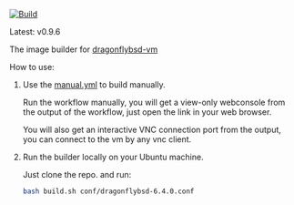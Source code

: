

[![Build](https://github.com/vmactions/dragonflybsd-builder/actions/workflows/build.yml/badge.svg)](https://github.com/vmactions/dragonflybsd-builder/actions/workflows/build.yml)

Latest: v0.9.6


The image builder for [dragonflybsd-vm](https://github.com/vmactions/dragonflybsd-vm)


How to use:

1. Use the [manual.yml](.github/workflows/manual.yml) to build manually.
   
    Run the workflow manually, you will get a view-only webconsole from the output of the workflow, just open the link in your web browser.
   
    You will also get an interactive VNC connection port from the output, you can connect to the vm by any vnc client.

2. Run the builder locally on your Ubuntu machine.

    Just clone the repo. and run:
    ```bash
    bash build.sh conf/dragonflybsd-6.4.0.conf
    ```
   
